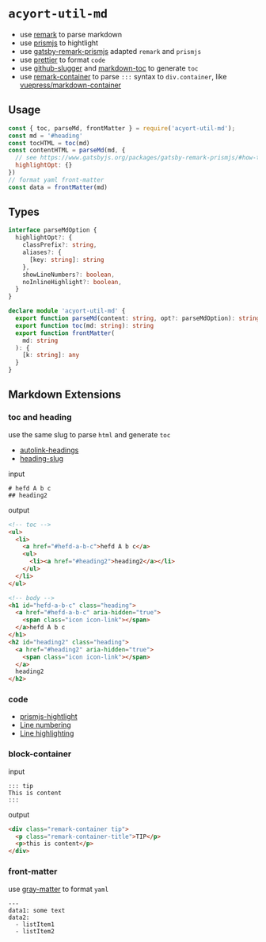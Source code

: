 # `acyort-util-md`

- use [remark](https://github.com/remarkjs/remark) to parse markdown
- use [prismjs](https://github.com/PrismJS/prism) to hightlight
- use [gatsby-remark-prismjs](https://github.com/gatsbyjs/gatsby/blob/master/packages/gatsby-remark-prismjs/README.md) adapted `remark` and `prismjs`
- use [prettier](https://github.com/prettier/prettier) to format `code`
- use [github-slugger](https://github.com/Flet/github-slugger) and [markdown-toc](https://github.com/jonschlinkert/markdown-toc) to generate `toc`
- use [remark-container](https://github.com/zWingz/remark-container) to parse `:::` syntax to `div.container`, like [vuepress/markdown-container](https://v1.vuepress.vuejs.org/guide/markdown.html#custom-containers)

## Usage

```javascript
const { toc, parseMd, frontMatter } = require('acyort-util-md');
const md = '#heading'
const tocHTML = toc(md)
const contentHTML = parseMd(md, {
  // see https://www.gatsbyjs.org/packages/gatsby-remark-prismjs/#how-to-use
  highlightOpt: {}
})
// format yaml front-matter
const data = frontMatter(md)
```

## Types

```typescript
interface parseMdOption {
  highlightOpt?: {
    classPrefix?: string,
    aliases?: {
      [key: string]: string
    },
    showLineNumbers?: boolean,
    noInlineHighlight?: boolean,
  }
}

declare module 'acyort-util-md' {
  export function parseMd(content: string, opt?: parseMdOption): string
  export function toc(md: string): string
  export function frontMatter(
    md: string
  ): {
    [k: string]: any
  }
}

```

## Markdown Extensions

### toc and heading

use the same slug to parse `html` and generate `toc`

- [autolink-headings](https://github.com/remarkjs/remark-autolink-headings)
- [heading-slug](https://github.com/remarkjs/remark-slug)

input

```text
# hefd A b c
## heading2
```

output

```html
<!-- toc -->
<ul>
  <li>
    <a href="#hefd-a-b-c">hefd A b c</a>
    <ul>
      <li><a href="#heading2">heading2</a></li>
    </ul>
  </li>
</ul>

<!-- body -->
<h1 id="hefd-a-b-c" class="heading">
  <a href="#hefd-a-b-c" aria-hidden="true">
    <span class="icon icon-link"></span>
  </a>hefd A b c
</h1>
<h2 id="heading2" class="heading">
  <a href="#heading2" aria-hidden="true">
    <span class="icon icon-link"></span>
  </a>
  heading2
</h2>
```

### code

- [prismjs-hightlight](https://www.gatsbyjs.org/packages/gatsby-remark-prismjs/#gatsby-remark-prismjs)
- [Line numbering](https://www.gatsbyjs.org/packages/gatsby-remark-prismjs/#line-numbering)
- [Line highlighting](https://www.gatsbyjs.org/packages/gatsby-remark-prismjs/#line-highlighting)

### block-container

input

``` text
::: tip
This is content
:::
```

output

```html
<div class="remark-container tip">
  <p class="remark-container-title">TIP</p>
  <p>this is content</p>
</div>
```

### front-matter

use [gray-matter](https://github.com/jonschlinkert/gray-matter) to format `yaml`

``` text
---
data1: some text
data2:
  - listItem1
  - listItem2
```
